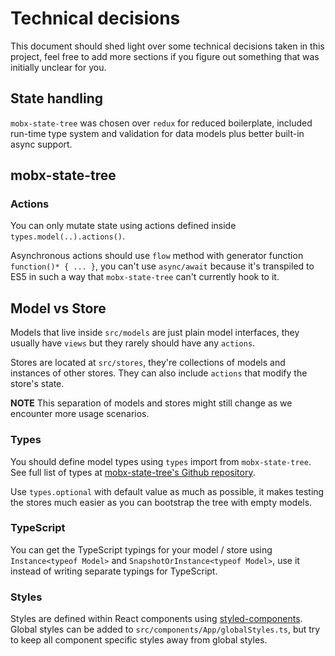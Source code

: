 # Technical decisions

This document should shed light over some technical decisions taken in this project, feel free to add more sections if you
figure out something that was initially unclear for you.

## State handling

`mobx-state-tree` was chosen over `redux` for reduced boilerplate, included run-time type system and validation for data models plus better built-in async support.

## mobx-state-tree

### Actions

You can only mutate state using actions defined inside `types.model(..).actions()`.

Asynchronous actions should use `flow` method with generator function `function()* { ... }`, you can't use `async/await` because it's transpiled to ES5 in such a way that `mobx-state-tree` can't currently hook to it.

## Model vs Store

Models that live inside `src/models` are just plain model interfaces, they usually have `views` but they rarely should have any `actions`.

Stores are located at `src/stores`, they're collections of models and instances of other stores. They can also include `actions` that modify the store's state.

**NOTE** This separation of models and stores might still change as we encounter more usage scenarios.

### Types

You should define model types using `types` import from `mobx-state-tree`. See full list of types at [mobx-state-tree's Github repository](https://github.com/mobxjs/mobx-state-tree#types-overview).

Use `types.optional` with default value as much as possible, it makes testing the stores much easier as you can bootstrap the tree with empty models.

### TypeScript

You can get the TypeScript typings for your model / store using `Instance<typeof Model>` and `SnapshotOrInstance<typeof Model>`, use it instead of writing separate typings for TypeScript.

### Styles

Styles are defined within React components using [styled-components](https://www.styled-components.com/). Global styles can be added to `src/components/App/globalStyles.ts`, but try to keep all component specific styles away from global styles.
